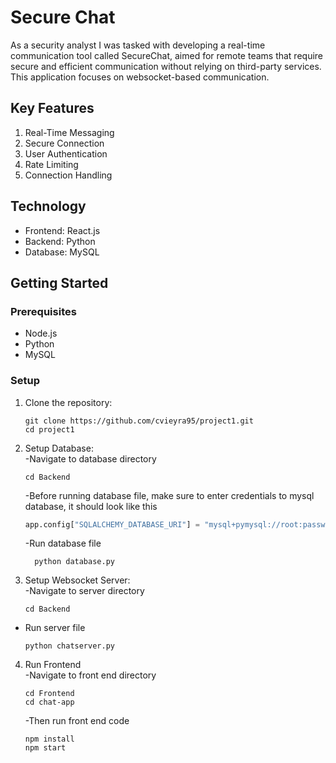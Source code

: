 # Secure Chat

As a security analyst I was tasked with developing a real-time communication tool called SecureChat, aimed for remote teams that require secure and efficient communication without relying on third-party services. This application focuses on websocket-based communication.

## Key Features
1. Real-Time Messaging
2. Secure Connection
3. User Authentication
4. Rate Limiting
5. Connection Handling

## Technology
- Frontend: React.js
- Backend: Python
- Database: MySQL

## Getting Started

### Prerequisites
- Node.js
- Python
- MySQL

### Setup 

1. Clone the repository:

   ```
   git clone https://github.com/cvieyra95/project1.git
   cd project1
   ```
2. Setup Database: \
   -Navigate to database directory

      ```
      cd Backend
      ```
      -Before running database file, make sure to enter credentials to mysql database, it should look like this
   ```Python
   app.config["SQLALCHEMY_DATABASE_URI"] = "mysql+pymysql://root:password@localhost/databasename"
   ```
      -Run database file

    ```
      python database.py
      ```
4. Setup Websocket Server: \
  -Navigate to server directory
   ```
   cd Backend
   ```
  - Run server file 
      ```
    python chatserver.py
      ```
4. Run Frontend \
   -Navigate to front end directory
   ```
   cd Frontend
   cd chat-app
   ```
   -Then run front end code
   ```
   npm install
   npm start
   ```






